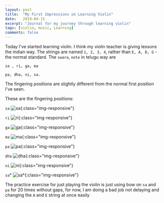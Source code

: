 ```yaml
---
layout: post
title:  "My First Impressions on Learning Violin"
date:   2019-04-15
excerpt: "Journal for my journey through learning violin"
tags: [violin, music, Learning]
comments: false
---
```


Today I've started learning violin. I think my violin teacher is giving
lessons the indian way. The strings are named `1, 2, 3, 4`, rather than
`E, A, D, G` - the normal standard. The `swara`, `note` in telugu way are

    sa , ri, ga, ma

    pa, dha, ni, sa.

The fingering positions are slightly different from the
normal first position I've seen.

These are the fingering positions:

`sa`
![sa](/images/sa.png){:class="img-responsive"}

`ri`
![ri](/images/ri.png){:class="img-responsive"}

`ga`
![ga](/images/ga.png){:class="img-responsive"}

`ma`
![ma](/images/ma.png){:class="img-responsive"}

`pa`
![pa](/images/pa.png){:class="img-responsive"}


`dha`
![dha](/images/dha.png){:class="img-responsive"}


`ni`
![ni](/images/ni.png){:class="img-responsive"}

`sa`*
![sa*](/images/_sa.png){:class="img-responsive"}


The practice exercise for just playing the violin is just
using bow on `sa` and `pa` for 20 times without gaps,
for now, I am doing a bad job not delaying and changing
the `A` and `E` string at once easily

